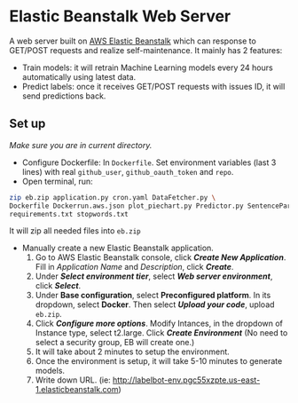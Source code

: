 # Elastic Beanstalk Web Server

A web server built on [AWS Elastic Beanstalk](https://aws.amazon.com/elasticbeanstalk/) which can response to GET/POST requests and realize self-maintenance. It mainly has 2 features:
  * Train models: it will retrain Machine Learning models every 24 hours automatically using latest data.
  * Predict labels: once it receives GET/POST requests with issues ID, it will send predictions back.

## Set up
*Make sure you are in current directory.*
* Configure Dockerfile: In `Dockerfile`. Set environment variables (last 3 lines) with real `github_user`, `github_oauth_token` and `repo`.
* Open terminal, run:
```bash
zip eb.zip application.py cron.yaml DataFetcher.py \
Dockerfile Dockerrun.aws.json plot_piechart.py Predictor.py SentenceParser.py Trainer.py \
requirements.txt stopwords.txt
```
It will zip all needed files into `eb.zip`
* Manually create a new Elastic Beanstalk application.
    1. Go to AWS Elastic Beanstalk console, click ***Create New Application***. Fill in *Application Name* and *Description*, click ***Create***.
    2. Under ***Select environment tier***, select ***Web server environment***, click ***Select***.
    3. Under **Base configuration**, select **Preconfigured platform**. In its dropdown, select **Docker**. Then select ***Upload your code***, upload `eb.zip`.
    4. Click ***Configure more options***. Modify Intances, in the dropdown of Instance type, select t2.large. Click ***Create Environment*** (No need to select a security group, EB will create one.)
    5. It will take about 2 minutes to setup the environment. 
    6. Once the environment is setup, it will take 5-10 minutes to generate models. 
    7. Write down URL. (ie: http://labelbot-env.pgc55xzpte.us-east-1.elasticbeanstalk.com)
    